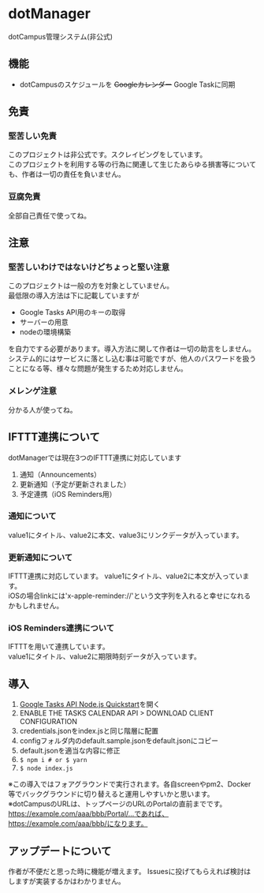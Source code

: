 # dotManager
dotCampus管理システム(非公式)

## 機能
- dotCampusのスケジュールを ~~Googleカレンダー~~ Google Taskに同期

## 免責
### 堅苦しい免責
このプロジェクトは非公式です。スクレイピングをしています。     
このプロジェクトを利用する等の行為に関連して生じたあらゆる損害等についても、作者は一切の責任を負いません。

### 豆腐免責
全部自己責任で使ってね。

## 注意
### 堅苦しいわけではないけどちょっと堅い注意
このプロジェクトは一般の方を対象としていません。     
最低限の導入方法は下に記載していますが

- Google Tasks API用のキーの取得
- サーバーの用意
- nodeの環境構築

を自力でする必要があります。導入方法に関して作者は一切の助言をしません。     
システム的にはサービスに落とし込む事は可能ですが、他人のパスワードを扱うことになる等、様々な問題が発生するため対応しません。   

### メレンゲ注意
分かる人が使ってね。


## IFTTT連携について
dotManagerでは現在3つのIFTTT連携に対応しています

1. 通知（Announcements）
2. 更新通知（予定が更新されました）
3. 予定連携（iOS Reminders用）

### 通知について
value1にタイトル、value2に本文、value3にリンクデータが入っています。    

### 更新通知について
IFTTT連携に対応しています。
value1にタイトル、value2に本文が入っています。    
iOSの場合linkには'x-apple-reminder://'という文字列を入れると幸せになれるかもしれません。

### iOS Reminders連携について 
IFTTTを用いて連携しています。     
value1にタイトル、value2に期限時刻データが入っています。

## 導入

1. [Google Tasks API Node.js Quickstart](https://developers.google.com/tasks/quickstart/nodejs)を開く
2. ENABLE THE TASKS CALENDAR API > DOWNLOAD CLIENT CONFIGURATION
3. credentials.jsonをindex.jsと同じ階層に配置
4. configフォルダ内のdefault.sample.jsonをdefault.jsonにコピー
5. default.jsonを適当な内容に修正
6. `$ npm i # or $ yarn`
7. `$ node index.js`

※この導入ではフォアグラウンドで実行されます。各自screenやpm2、Docker等でバックグラウンドに切り替えると運用しやすいかと思います。     
※dotCampusのURLは、トップページのURLのPortalの直前までです。https://example.com/aaa/bbb/Portal/...であれば、https://example.com/aaa/bbb/になります。

## アップデートについて
作者が不便だと思った時に機能が増えます。
Issuesに投げてもらえれば検討はしますが実装するかはわかりません。
